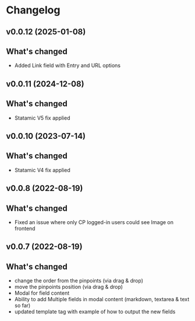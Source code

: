 # Changelog

## v0.0.12 (2025-01-08)

## What's changed

- Added Link field with Entry and URL options

## v0.0.11 (2024-12-08)

## What's changed

- Statamic V5 fix applied

## v0.0.10 (2023-07-14)

## What's changed

- Statamic V4 fix applied

## v0.0.8 (2022-08-19)

## What's changed

- Fixed an issue where only CP logged-in users could see Image on frontend

## v0.0.7 (2022-08-19)

## What's changed

- change the order from the pinpoints (via drag & drop)
- move the pinpoints position (via drag & drop)
- Modal for field content
- Ability to add Multiple fields in modal content (markdown, textarea & text so far)
- updated template tag with example of how to output the new fields

